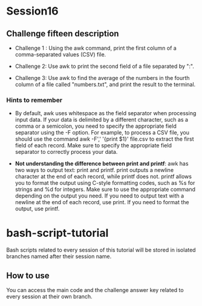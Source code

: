 # Session16

## Challenge fifteen description

- Challenge 1 : Using the awk command, print the first column of a comma-separated values (CSV) file.

- Challenge 2: Use awk to print the second field of a file separated by ":".

- Challenge 3: Use awk to find the average of the numbers in the fourth column of a file called "numbers.txt", and print the result to the terminal.

### Hints to remember

- By default, awk uses whitespace as the field separator when processing input data. If your data is delimited by a different character, such as a comma or a semicolon, you need to specify the appropriate field separator using the -F option. For example, to process a CSV file, you should use the command awk -F',' '{print $1}' file.csv to extract the first field of each record. Make sure to specify the appropriate field separator to correctly process your data.

- **Not understanding the difference between print and printf**: awk has two ways to output text: print and printf. print outputs a newline character at the end of each record, while printf does not. printf allows you to format the output using C-style formatting codes, such as %s for strings and %d for integers. Make sure to use the appropriate command depending on the output you need. If you need to output text with a newline at the end of each record, use print. If you need to format the output, use printf.

# bash-script-tutorial

Bash scripts related to every session of this tutorial will be stored in isolated branches named after their session name.

## How to use

You can access the main code and the challenge answer key related to every session at their own branch.
